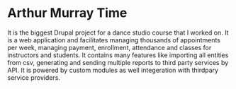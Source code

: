 # Arthur Murray Time

It is the biggest Drupal project for a dance studio course that I worked on. It is a web application and facilitates managing thousands of appointments per week, managing payment, enrollment, attendance and classes for instructors and students. It contains many features like importing all entities from csv, generating and sending multiple reports to third party services by API. It is powered by custom modules as well integeration with thirdpary service providers.

